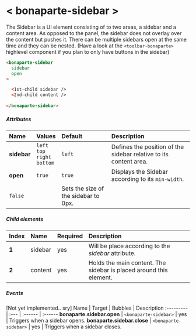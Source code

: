 # < bonaparte-sidebar >
The Sidebar is a UI element consisting of to two areas, a sidebar and a content area. As opposed to the panel, the sidebar does not overlay over the content but pushes it. There can be multiple sidebars open at the same time and they can be nested.
(Have a look at the `<toolbar-bonaparte>` highlevel component if you plan to only have buttons in the sidebar)

```html
<bonaparte-sidebar
  sidebar
  open
>

  <1st-child sidebar />
  <2nd-child content /> 
  
</bonaparte-sidebar>
```

##### Attributes
Name | Values | Default | Description 
:--------- | :--- | :------ | :---------
__sidebar__  |   `left`<br>`top`<br>`right`<br>`bottom` | `left` | Defines the position of the sidebar relative to its content area.
__open__ | `true` | `true` | Displays the Sidebar according to its `min-width`.
 | `false` | | Sets the size of the sidebar to 0px.


##### Child elements
Index | Name |  Required | Description 
:--------- | :--- | :------ | :-----
__1__ | sidebar | yes | Will be place according to the _sidebar_ attribute.
__2__ | content | yes | Holds the main content. The sidebar is placed around this element.


##### Events
[Not yet implemented.. sry]
Name | Target | Bubbles | Description 
:--------- | :--- | :------ | :------
__bonaparte.sidebar.open__ | `<bonaparte-sidebar>` | yes | Triggers when a sidebar opens.
__bonaparte.sidebar.close__ | `<bonaparte-sidebar>` | yes | Triggers when a sidebar closes.

